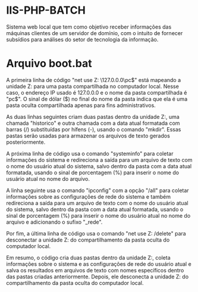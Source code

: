 # IIS-PHP-BATCH
Sistema web local que tem como objetivo receber informações das máquinas clientes de um servidor de domínio, com o intuito de fornecer subsídios para análises do setor de tecnologia da informação.

# Arquivo boot.bat
A primeira linha de código "net use Z: \127.0.0.0\pc$" está mapeando a unidade Z: para uma pasta compartilhada no computador local. Nesse caso, o endereço IP usado é 127.0.0.0 e o nome da pasta compartilhada é "pc$". O sinal de dólar ($) no final do nome da pasta indica que ela é uma pasta oculta compartilhada apenas para fins administrativos.

As duas linhas seguintes criam duas pastas dentro da unidade Z:, uma chamada "historico" e outra chamada com a data atual formatada com barras (/) substituídas por hífens (-), usando o comando "mkdir". Essas pastas serão usadas para armazenar os arquivos de texto gerados posteriormente.

A próxima linha de código usa o comando "systeminfo" para coletar informações do sistema e redireciona a saída para um arquivo de texto com o nome do usuário atual do sistema, salvo dentro da pasta com a data atual formatada, usando o sinal de porcentagem (%) para inserir o nome do usuário atual no nome do arquivo.

A linha seguinte usa o comando "ipconfig" com a opção "/all" para coletar informações sobre as configurações de rede do sistema e também redireciona a saída para um arquivo de texto com o nome do usuário atual do sistema, salvo dentro da pasta com a data atual formatada, usando o sinal de porcentagem (%) para inserir o nome do usuário atual no nome do arquivo e adicionando o sufixo "_rede".

Por fim, a última linha de código usa o comando "net use Z: /delete" para desconectar a unidade Z: do compartilhamento da pasta oculta do computador local.

Em resumo, o código cria duas pastas dentro da unidade Z:, coleta informações sobre o sistema e as configurações de rede do usuário atual e salva os resultados em arquivos de texto com nomes específicos dentro das pastas criadas anteriormente. Depois, ele desconecta a unidade Z: do compartilhamento da pasta oculta do computador local.
